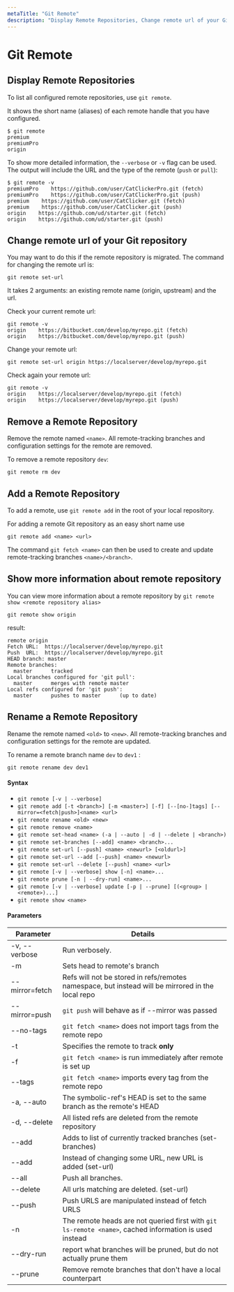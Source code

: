 ```yaml
---
metaTitle: "Git Remote"
description: "Display Remote Repositories, Change remote url of your Git repository, Remove a Remote Repository, Add a Remote Repository, Show more information about remote repository, Rename a Remote Repository"
---
```


# Git Remote

## Display Remote Repositories

To list all configured remote repositories, use `git remote`.

It shows the short name (aliases) of each remote handle that you have configured.

```git
$ git remote
premium
premiumPro
origin

```

To show more detailed information, the `--verbose` or `-v` flag can be used. The output will include the URL and the type of the remote (`push` or `pull`):

```git
$ git remote -v
premiumPro    https://github.com/user/CatClickerPro.git (fetch)
premiumPro    https://github.com/user/CatClickerPro.git (push)
premium    https://github.com/user/CatClicker.git (fetch)
premium    https://github.com/user/CatClicker.git (push)
origin    https://github.com/ud/starter.git (fetch)
origin    https://github.com/ud/starter.git (push)

```

## Change remote url of your Git repository

You may want to do this if the remote repository is migrated. The command for changing the remote url is:

```git
git remote set-url

```

It takes 2 arguments: an existing remote name (origin, upstream) and the url.

Check your current remote url:

```git
git remote -v
origin    https://bitbucket.com/develop/myrepo.git (fetch)
origin    https://bitbucket.com/develop/myrepo.git (push)

```

Change your remote url:

```git
git remote set-url origin https://localserver/develop/myrepo.git

```

Check again your remote url:

```git
git remote -v
origin    https://localserver/develop/myrepo.git (fetch)
origin    https://localserver/develop/myrepo.git (push)

```

## Remove a Remote Repository

Remove the remote named `<name>`. All remote-tracking branches and configuration settings for the remote are removed.

To remove a remote repository `dev`:

```git
git remote rm dev

```

## Add a Remote Repository

To add a remote, use `git remote add` in the root of your local repository.

For adding a remote Git repository <url> as an easy short name <name> use

```git
git remote add <name> <url>

```

The command `git fetch <name>` can then be used to create and update remote-tracking branches `<name>/<branch>`.

## Show more information about remote repository

You can view more information about a remote repository by `git remote show <remote repository alias>`

```git
git remote show origin

```

result:

```git
remote origin
Fetch URL:  https://localserver/develop/myrepo.git
Push  URL:  https://localserver/develop/myrepo.git
HEAD branch: master
Remote branches:
  master      tracked
Local branches configured for 'git pull':
  master      merges with remote master
Local refs configured for 'git push':
  master      pushes to master      (up to date)

```

## Rename a Remote Repository

Rename the remote named `<old>` to `<new>`. All remote-tracking branches and configuration settings for the remote are updated.

To rename a remote branch name `dev` to `dev1` :

```git
git remote rename dev dev1

```

#### Syntax

- `git remote [-v | --verbose]`
- `git remote add [-t <branch>] [-m <master>] [-f] [--[no-]tags] [--mirror=<fetch|push>]<name> <url>`
- `git remote rename <old> <new>`
- `git remote remove <name>`
- `git remote set-head <name> (-a | --auto | -d | --delete | <branch>)`
- `git remote set-branches [--add] <name> <branch>...`
- `git remote set-url [--push] <name> <newurl> [<oldurl>]`
- `git remote set-url --add [--push] <name> <newurl>`
- `git remote set-url --delete [--push] <name> <url>`
- `git remote [-v | --verbose] show [-n] <name>...`
- `git remote prune [-n | --dry-run] <name>...`
- `git remote [-v | --verbose] update [-p | --prune] [(<group> | <remote>)...]`
- `git remote show <name>`

#### Parameters

| Parameter      | Details                                                                                                |
| -------------- | ------------------------------------------------------------------------------------------------------ |
| -v, --verbose  | Run verbosely.                                                                                         |
| -m <master>    | Sets head to remote's <master> branch                                                                  |
| --mirror=fetch | Refs will not be stored in refs/remotes namespace, but instead will be mirrored in the local repo      |
| --mirror=push  | `git push` will behave as if --mirror was passed                                                       |
| --no-tags      | `git fetch <name>` does not import tags from the remote repo                                           |
| -t <branch>    | Specifies the remote to track **only** <branch>                                                        |
| -f             | `git fetch <name>` is run immediately after remote is set up                                           |
| --tags         | `git fetch <name>` imports every tag from the remote repo                                              |
| -a, --auto     | The symbolic-ref's HEAD is set to the same branch as the remote's HEAD                                 |
| -d, --delete   | All listed refs are deleted from the remote repository                                                 |
| --add          | Adds <name> to list of currently tracked branches (set-branches)                                       |
| --add          | Instead of changing some URL, new URL is added (set-url)                                               |
| --all          | Push all branches.                                                                                     |
| --delete       | All urls matching <url> are deleted. (set-url)                                                         |
| --push         | Push URLS are manipulated instead of fetch URLS                                                        |
| -n             | The remote heads are not queried first with `git ls-remote <name>`, cached information is used instead |
| --dry-run      | report what branches will be pruned, but do not actually prune them                                    |
| --prune        | Remove remote branches that don't have a local counterpart                                             |
